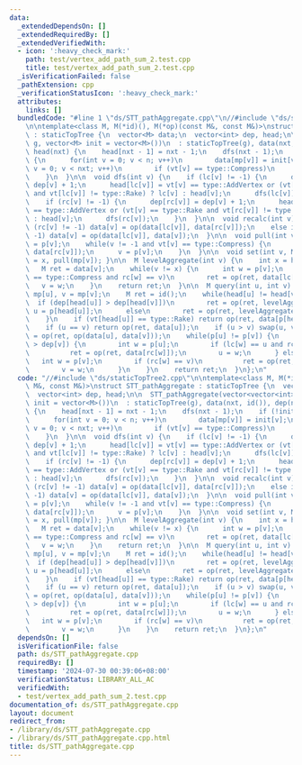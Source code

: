 ```yaml
---
data:
  _extendedDependsOn: []
  _extendedRequiredBy: []
  _extendedVerifiedWith:
  - icon: ':heavy_check_mark:'
    path: test/vertex_add_path_sum_2.test.cpp
    title: test/vertex_add_path_sum_2.test.cpp
  _isVerificationFailed: false
  _pathExtension: cpp
  _verificationStatusIcon: ':heavy_check_mark:'
  attributes:
    links: []
  bundledCode: "#line 1 \"ds/STT_pathAggregate.cpp\"\n//#include \"ds/staticTopTree2.cpp\"\
    \n\ntemplate<class M, M(*id)(), M(*op)(const M&, const M&)>\nstruct STT_pathAggregate\
    \ : staticTopTree {\n  vector<M> data;\n  vector<int> dep, head;\n\n  STT_pathAggregate(vector<vector<int>>\
    \ g, vector<M> init = vector<M>())\n  : staticTopTree(g), data(nxt, id()), dep(nxt),\
    \ head(nxt) {\n    head[nxt - 1] = nxt - 1;\n    dfs(nxt - 1);\n    if (!init.empty())\
    \ {\n      for(int v = 0; v < n; v++)\n        data[mp[v]] = init[v];\n      for(int\
    \ v = 0; v < nxt; v++)\n        if (vt[v] == type::Compress)\n          recalc(v);\n\
    \    }\n  }\n\n  void dfs(int v) {\n    if (lc[v] != -1) {\n      dep[lc[v]] =\
    \ dep[v] + 1;\n      head[lc[v]] = vt[v] == type::AddVertex or (vt[v] == type::Rake\
    \ and vt[lc[v]] != type::Rake) ? lc[v] : head[v];\n      dfs(lc[v]);\n    }\n\
    \    if (rc[v] != -1) {\n      dep[rc[v]] = dep[v] + 1;\n      head[rc[v]] = vt[v]\
    \ == type::AddVertex or (vt[v] == type::Rake and vt[rc[v]] != type::Rake) ? rc[v]\
    \ : head[v];\n      dfs(rc[v]);\n    }\n  }\n\n  void recalc(int v) {\n    if\
    \ (rc[v] != -1) data[v] = op(data[lc[v]], data[rc[v]]);\n    else if (lc[v] !=\
    \ -1) data[v] = op(data[lc[v]], data[v]);\n  }\n\n  void pull(int v) {\n    v\
    \ = p[v];\n    while(v != -1 and vt[v] == type::Compress) {\n      data[v] = op(data[lc[v]],\
    \ data[rc[v]]);\n      v = p[v];\n    }\n  }\n\n  void set(int v, M x) { data[mp[v]]\
    \ = x, pull(mp[v]); }\n\n  M levelAggregate(int v) {\n    int x = head[v];\n \
    \   M ret = data[v];\n    while(v != x) {\n      int w = p[v];\n      if (vt[w]\
    \ == type::Compress and rc[w] == v)\n        ret = op(ret, data[lc[w]]);\n   \
    \   v = w;\n    }\n    return ret;\n  }\n\n  M query(int u, int v) {\n    u =\
    \ mp[u], v = mp[v];\n    M ret = id();\n    while(head[u] != head[v]) {\n    \
    \  if (dep[head[u]] > dep[head[v]])\n        ret = op(ret, levelAggregate(u)),\
    \ u = p[head[u]];\n      else\n        ret = op(ret, levelAggregate(v)), v = p[head[v]];\n\
    \    }\n    if (vt[head[u]] == type::Rake) return op(ret, data[p[head[u]]]);\n\
    \    if (u == v) return op(ret, data[u]);\n    if (u > v) swap(u, v);\n    ret\
    \ = op(ret, op(data[u], data[v]));\n    while(p[u] != p[v]) {\n      if (dep[u]\
    \ > dep[v]) {\n        int w = p[u];\n        if (lc[w] == u and rc[w] != -1)\n\
    \          ret = op(ret, data[rc[w]]);\n        u = w;\n      } else {\n     \
    \   int w = p[v];\n        if (rc[w] == v)\n          ret = op(ret, data[lc[w]]);\n\
    \        v = w;\n      }\n    }\n    return ret;\n  }\n};\n"
  code: "//#include \"ds/staticTopTree2.cpp\"\n\ntemplate<class M, M(*id)(), M(*op)(const\
    \ M&, const M&)>\nstruct STT_pathAggregate : staticTopTree {\n  vector<M> data;\n\
    \  vector<int> dep, head;\n\n  STT_pathAggregate(vector<vector<int>> g, vector<M>\
    \ init = vector<M>())\n  : staticTopTree(g), data(nxt, id()), dep(nxt), head(nxt)\
    \ {\n    head[nxt - 1] = nxt - 1;\n    dfs(nxt - 1);\n    if (!init.empty()) {\n\
    \      for(int v = 0; v < n; v++)\n        data[mp[v]] = init[v];\n      for(int\
    \ v = 0; v < nxt; v++)\n        if (vt[v] == type::Compress)\n          recalc(v);\n\
    \    }\n  }\n\n  void dfs(int v) {\n    if (lc[v] != -1) {\n      dep[lc[v]] =\
    \ dep[v] + 1;\n      head[lc[v]] = vt[v] == type::AddVertex or (vt[v] == type::Rake\
    \ and vt[lc[v]] != type::Rake) ? lc[v] : head[v];\n      dfs(lc[v]);\n    }\n\
    \    if (rc[v] != -1) {\n      dep[rc[v]] = dep[v] + 1;\n      head[rc[v]] = vt[v]\
    \ == type::AddVertex or (vt[v] == type::Rake and vt[rc[v]] != type::Rake) ? rc[v]\
    \ : head[v];\n      dfs(rc[v]);\n    }\n  }\n\n  void recalc(int v) {\n    if\
    \ (rc[v] != -1) data[v] = op(data[lc[v]], data[rc[v]]);\n    else if (lc[v] !=\
    \ -1) data[v] = op(data[lc[v]], data[v]);\n  }\n\n  void pull(int v) {\n    v\
    \ = p[v];\n    while(v != -1 and vt[v] == type::Compress) {\n      data[v] = op(data[lc[v]],\
    \ data[rc[v]]);\n      v = p[v];\n    }\n  }\n\n  void set(int v, M x) { data[mp[v]]\
    \ = x, pull(mp[v]); }\n\n  M levelAggregate(int v) {\n    int x = head[v];\n \
    \   M ret = data[v];\n    while(v != x) {\n      int w = p[v];\n      if (vt[w]\
    \ == type::Compress and rc[w] == v)\n        ret = op(ret, data[lc[w]]);\n   \
    \   v = w;\n    }\n    return ret;\n  }\n\n  M query(int u, int v) {\n    u =\
    \ mp[u], v = mp[v];\n    M ret = id();\n    while(head[u] != head[v]) {\n    \
    \  if (dep[head[u]] > dep[head[v]])\n        ret = op(ret, levelAggregate(u)),\
    \ u = p[head[u]];\n      else\n        ret = op(ret, levelAggregate(v)), v = p[head[v]];\n\
    \    }\n    if (vt[head[u]] == type::Rake) return op(ret, data[p[head[u]]]);\n\
    \    if (u == v) return op(ret, data[u]);\n    if (u > v) swap(u, v);\n    ret\
    \ = op(ret, op(data[u], data[v]));\n    while(p[u] != p[v]) {\n      if (dep[u]\
    \ > dep[v]) {\n        int w = p[u];\n        if (lc[w] == u and rc[w] != -1)\n\
    \          ret = op(ret, data[rc[w]]);\n        u = w;\n      } else {\n     \
    \   int w = p[v];\n        if (rc[w] == v)\n          ret = op(ret, data[lc[w]]);\n\
    \        v = w;\n      }\n    }\n    return ret;\n  }\n};\n"
  dependsOn: []
  isVerificationFile: false
  path: ds/STT_pathAggregate.cpp
  requiredBy: []
  timestamp: '2024-07-30 00:39:06+08:00'
  verificationStatus: LIBRARY_ALL_AC
  verifiedWith:
  - test/vertex_add_path_sum_2.test.cpp
documentation_of: ds/STT_pathAggregate.cpp
layout: document
redirect_from:
- /library/ds/STT_pathAggregate.cpp
- /library/ds/STT_pathAggregate.cpp.html
title: ds/STT_pathAggregate.cpp
---
```

